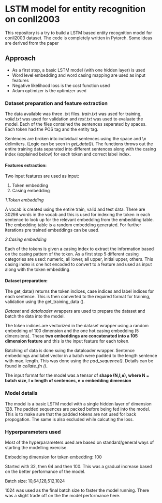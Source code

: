 # LSTM model for entity recognition on conll2003

This repository is a try to build a LSTM based entity recognition model for conll2003 dataset. The code is completely written in Pytorch. Some ideas are derived from the paper 

[NER with bi-LSTM-CNNs]: https://arxiv.org/pdf/1511.08308.pdf



## Approach

- As a first step, a basic LSTM model (with one hidden layer) is used
- Word level embedding and word casing mapping are used as input features
- Negative likelihood loss is the cost function used
- Adam optimizer is the optimizer used

### Dataset preparation and feature extraction

The data available was three .txt files. *train.txt* was used for training, *valid.txt* was used for validation and *test.txt* was used to evaluate the model. Each of the files contained the sentences separated by spaces. Each token had the POS tag and the entity tag. 

Sentences are broken into individual sentences using the space and \n delimiters. (Logic can be seen in *get_data()*). The functions throws out the entire training data separated into different sentences along with the casing index (explained below) for each token and correct label index.

#### Features extraction:

Two input features are used as input:

1. Token embedding
2. Casing embedding

*1.Token embedding*

A vocab is created using the entire train, valid and test data. There are 30298 words in the vocab and this is used for indexing the token in each sentence to look up for the relevant embedding from the embedding table. The embedding table is a random embedding generated. For further iterations pre trained embeddings can be used. 

*2.Casing embedding*

Each of the tokens is given a casing index to extract the information based on the casing pattern of the token. As a first step 5 different casing categories are used: numeric, all lower, all upper, initial upper, others. This casing index is one hot encoded to convert to a feature and used as input along with the token embedding.

#### Dataset preparation:

The get_data() returns the token indices, case indices and label indices for each sentence. This is then converted to the required format for training, validation using the get_training_data (). 

*Dataset* and *dataloader* wrappers are used to prepare the dataset and batch the data into the model.

The token indices are vectorized in the dataset wrapper using a random embedding of 100 dimension and the one hot casing embedding (5 dimensions). These **two embeddings are concatenated into a 105 dimension feature** and this is the input feature for each token.

Batching of data is done suing the dataloader wrapper. Sentence embeddings and label vector in a batch were padded to the length sentence with max. length. This was done using the *pad_sequence()*. Details can be found in *collate_fn ()*.

The input format for the model was a tensor of **shape (N,l,e), where N = batch size, l = length of sentences, e = embedding dimension**

### Model details

The model is a basic LSTM model with a single hidden layer of dimension 128. The padded sequences are packed before being fed into the model. This is to make sure that the padded tokens are not used for back propogation. The same is also excluded while calcuting the loss.

### Hyperparameters used

Most of the hyperparameters used are based on standard/general ways of starting the modelling exercise. 

Embedding dimension for token embedding: 100

Started with 32, then 64 and then 100. This was a gradual increase based on the better performance of the model. 

Batch size: 10,64,128,512,1024

1024 was used as the final batch size to faster the model running. There was a slight trade off on the the model performance here.





